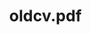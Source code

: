 ---
ee_id_thing: '2229'
site: '1'
type: '2'
inv_num: 2012-020
add_credit:
url: 2012-020-oldcvpdf
title: oldcv.pdf
year: '2012'
display_year: '2012'
medium: Web search
dims:
pitch: Web results fro oldcv.pdf :/
ps:
live_url:
youtube:
https://github.com/coryarcangel/alu:
imgs:
subheading:
download:
commission:
related:
layout: things-i-made
---